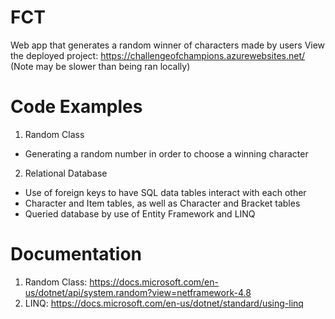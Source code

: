 # FCT
Web app that generates a random winner of characters made by users
View the deployed project: https://challengeofchampions.azurewebsites.net/ (Note may be slower than being ran locally)

# Code Examples
1. Random Class
  - Generating a random number in order to choose a winning character
2. Relational Database
  - Use of foreign keys to have SQL data tables interact with each other
  - Character and Item tables, as well as Character and Bracket tables
  - Queried database by use of Entity Framework and LINQ
  
# Documentation
1. Random Class: https://docs.microsoft.com/en-us/dotnet/api/system.random?view=netframework-4.8
2. LINQ: https://docs.microsoft.com/en-us/dotnet/standard/using-linq
